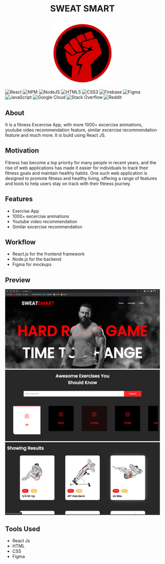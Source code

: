#  <p align =center>SWEAT SMART</p>
<p align="center">
  <img width="200" src="https://github.com/suyash-9/sweatSmart/blob/main/public/assets/images/logo_.png" alt="Material Bread logo">
</p>

![React](https://img.shields.io/badge/react-%2320232a.svg?style=for-the-badge&logo=react&logoColor=%2361DAFB)
![NPM](https://img.shields.io/badge/NPM-%23CB3837.svg?style=for-the-badge&logo=npm&logoColor=white)
![NodeJS](https://img.shields.io/badge/node.js-6DA55F?style=for-the-badge&logo=node.js&logoColor=white)
![HTML5](https://img.shields.io/badge/html5-%23E34F26.svg?style=for-the-badge&logo=html5&logoColor=white)
![CSS3](https://img.shields.io/badge/css3-%231572B6.svg?style=for-the-badge&logo=css3&logoColor=white)
![Firebase](https://img.shields.io/badge/Firebase-039BE5?style=for-the-badge&logo=Firebase&logoColor=white)
![Figma](https://img.shields.io/badge/figma-%23F24E1E.svg?style=for-the-badge&logo=figma&logoColor=white)
![JavaScript](https://img.shields.io/badge/javascript-%23323330.svg?style=for-the-badge&logo=javascript&logoColor=%23F7DF1E)
![Google Cloud](https://img.shields.io/badge/GoogleCloud-%234285F4.svg?style=for-the-badge&logo=google-cloud&logoColor=white)
![Stack Overflow](https://img.shields.io/badge/-Stackoverflow-FE7A16?style=for-the-badge&logo=stack-overflow&logoColor=white)
![Reddit](https://img.shields.io/badge/Reddit-%23FF4500.svg?style=for-the-badge&logo=Reddit&logoColor=white)

## About
   It is a fitness Excercise App, with more 1000+ excercise animations, youtube video recommendation feature, similar excercise recommendation feature and much more. It is build using React JS.

## Motivation

Fitness has become a top priority for many people in recent years, and the rise of web applications has made it easier for individuals to track their fitness goals and maintain healthy habits. One such web application is designed to promote fitness and healthy living, offering a range of features and tools to help users stay on track with their fitness journey.

## Features
* Exercise App
* 1000+ excercise animations
* Youtube video recommendation
* Similar excercise recommendation

## Workflow
* React.js for the frontend framework 
* Node.js for the backend
* Figma for mockups 

    


## Preview


![Login](https://github.com/suyash-9/sweatSmart/blob/main/public/preview1.png)
![Form](https://github.com/suyash-9/sweatSmart/blob/main/public/preview2.png)
![Form](https://github.com/suyash-9/sweatSmart/blob/main/public/preview3.png)


 
## Tools Used
* React Js
* HTML
* CSS
* Figma






